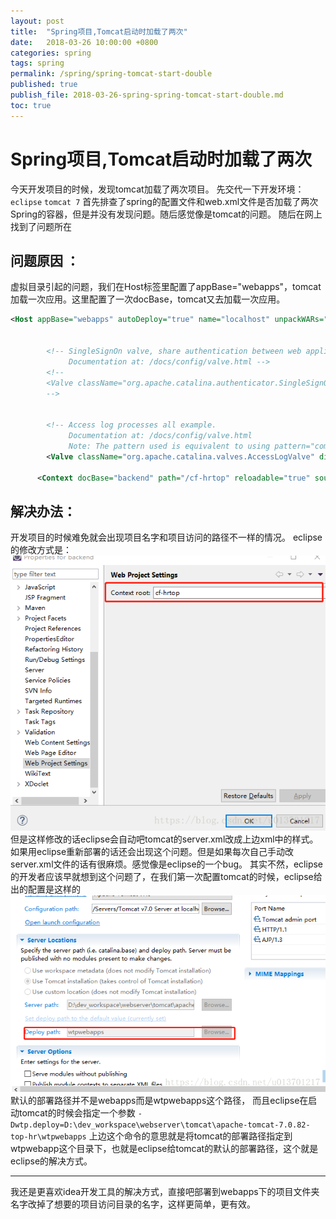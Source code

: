 ```yaml
---
layout: post
title:  "Spring项目,Tomcat启动时加载了两次"
date:   2018-03-26 10:00:00 +0800
categories: spring
tags: spring
permalink: /spring/spring-tomcat-start-double
published: true
publish_file: 2018-03-26-spring-spring-tomcat-start-double.md
toc: true
---
```

# Spring项目,Tomcat启动时加载了两次

  今天开发项目的时候，发现tomcat加载了两次项目。
先交代一下开发环境：
 `eclipse`
 `tomcat 7`
  首先排查了spring的配置文件和web.xml文件是否加载了两次Spring的容器，但是并没有发现问题。随后感觉像是tomcat的问题。
随后在网上找到了问题所在

## 问题原因 ：
虚拟目录引起的问题，我们在Host标签里配置了appBase="webapps"，tomcat加载一次应用。这里配置了一次docBase，tomcat又去加载一次应用。

```xml
<Host appBase="webapps" autoDeploy="true" name="localhost" unpackWARs="true">


        <!-- SingleSignOn valve, share authentication between web applications
             Documentation at: /docs/config/valve.html -->
        <!--
        <Valve className="org.apache.catalina.authenticator.SingleSignOn" />
        -->


        <!-- Access log processes all example.
             Documentation at: /docs/config/valve.html
             Note: The pattern used is equivalent to using pattern="common" -->
        <Valve className="org.apache.catalina.valves.AccessLogValve" directory="logs" pattern="%h %l %u %t &quot;%r&quot; %s %b" prefix="localhost_access_log." suffix=".txt"/>

      <Context docBase="backend" path="/cf-hrtop" reloadable="true" source="org.eclipse.jst.jee.server:backend"/></Host>
```

## 解决办法：

开发项目的时候难免就会出现项目名字和项目访问的路径不一样的情况。
eclipse的修改方式是：
![](/assets/notes/spring/spring-tomcat-start-double-01.png)
但是这样修改的话eclipse会自动吧tomcat的server.xml改成上边xml中的样式。
如果用eclipse重新部署的话还会出现这个问题。但是如果每次自己手动改server.xml文件的话有很麻烦。感觉像是eclipse的一个bug。
其实不然，eclipse的开发者应该早就想到这个问题了，在我们第一次配置tomcat的时候，eclipse给出的配置是这样的
![](/assets/notes/spring/spring-tomcat-start-double-02.png)
默认的部署路径并不是webapps而是wtpwebapps这个路径，
而且eclipse在启动tomcat的时候会指定一个参数
`-Dwtp.deploy=D:\dev_workspace\webserver\tomcat\apache-tomcat-7.0.82-top-hr\wtpwebapps`
上边这个命令的意思就是将tomcat的部署路径指定到wtpwebapp这个目录下，也就是eclipse给tomcat的默认的部署路径，这个就是eclipse的解决方式。


----------
我还是更喜欢idea开发工具的解决方式，直接吧部署到webapps下的项目文件夹名字改掉了想要的项目访问目录的名字，这样更简单，更有效。
